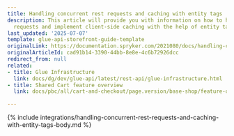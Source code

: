 ```yaml
---
title: Handling concurrent rest requests and caching with entity tags
description: This article will provide you with information on how to handle concurrent
  requests and implement client-side caching with the help of entity tags.
last_updated: '2025-07-07'
template: glue-api-storefront-guide-template
originalLink: https://documentation.spryker.com/2021080/docs/handling-concurrent-rest-requests-and-caching-with-entity-tags
originalArticleId: cad91b14-3390-44bb-8e8e-4c6b72926dcc
redirect_from: null
related:
- title: Glue Infrastructure
  link: docs/dg/dev/glue-api/latest/rest-api/glue-infrastructure.html
- title: Shared Cart feature overview
  link: docs/pbc/all/cart-and-checkout/page.version/base-shop/feature-overviews/shared-carts-feature-overview.html

---
```


{% include integrations/handling-concurrent-rest-requests-and-caching-with-entity-tags-body.md %}
